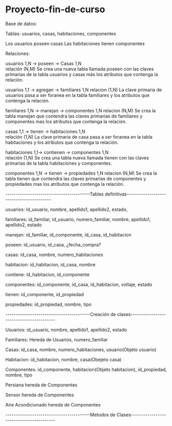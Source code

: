 # Proyecto-fin-de-curso

Base de datos:

Tablas: usuarios, casas, habitaciones, componentes

Los usuarios poseen casas
Las habitaciones tienen componentes

Relaciones:

usuarios 1,N -> poseen -> Casas 1,N               
relación (N,M)   Se crea una nueva tabla llamada poseen con las claves primarias de la tabla usuarios y casas más los atributos que contenga la relación.

usuarios 1,1 -> agregan -> familiares 1,N
relacion (1,N) La clave primaria de usuarios pasa a ser foranea en la tabla familiares y los atributos que contenga la relación.

familiares 1,N -> manejan -> componentes 1,N
relacion (N,M) Se crea la tabla manejan que contendra las claves primarias de familiares y componentes mas los atributos que contenga la relación.

casas 1,1 -> tienen -> habitaciones 1,N           
relación (1,N)   La clave primaria de casa pasa a ser foranea en la tabla habitaciones y los atributos que contenga la relación.

habitaciones 1,1-> contienen -> componentes 1,N     
relación (1,N)   Se crea una tabla nueva llamada tienen con las claves primarias de la tabla habitaciones y componentes.

componentes 1,N -> tienen -> propiedades 1,N
relacion (N,M) Se crea la tabla tienen que contendra las claves primarias de componentes y propiedades mas los atributos que contenga la relación.

-----------------------------------------Tablas definitivas-----------------------------------------

usuarios: id_usuario, nombre, apellido1, apellido2, estado,

familiares: id_familiar, id_usuario, numero_familiar, nombre, apellido1, apellido2, estado

manejan: id_familiar, id_componente, id_casa, id_habitacion

poseen: id_usuario, id_casa, ¿fecha_compra?

casas: id_casa,  nombre, numero_habitaciones

habitacion: id_habitacion, id_casa, nombre

contiene: id_habitacion, id_componente

componentes: id_componente, id_casa, id_habitacion, voltaje, estado

tienen: id_componente, id_propiedad

propiedades: id_propiedad, nombre, tipo


-----------------------------------------Creación de clases-----------------------------------------

Usuarios: id_usuario, nombre, apellido1, apellido2, estado

Familiares: Hereda de Usuarios, numero_familiar

Casas: id_casa,  nombre, numero_habitaciones, usuario(Objeto usuario)

Habitacion: id_habitacion, nombre, casa(Obejeto casa)

Componentes: id_componente, habitacion(Objeto habitacion), id_propiedad, nombre, tipo

Persiana hereda de Componentes

Sensor hereda de Componentes

Aire Acondicionado hereda de Componentes


-----------------------------------------Metodos de Clases-----------------------------------------
